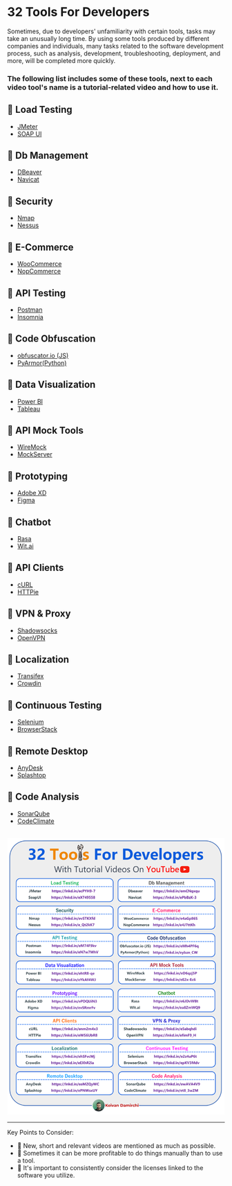 # 32 Tools For Developers
<p>
Sometimes, due to developers' unfamiliarity with certain tools, tasks may take an unusually long time. By using some tools produced by different companies and individuals, many tasks related to the software development process, such as analysis, development, troubleshooting, deployment, and more, will be completed more quickly.
</p>
<h3>The following list includes some of these tools, next to each video tool's name is a tutorial-related video and how to use it.</h3>

<h2>🔵 Load Testing</h2>
<ul>
  <li><a href="https://www.youtube.com/watch?v=Gz57tS1a47g">JMeter</a></li>
  <li><a href="https://www.youtube.com/watch?v=U5HASVGS3js">SOAP UI</a></li>
</ul>
<h2>🔵 Db Management</h2>
<ul>
  <li><a href="https://www.youtube.com/watch?v=LEx96-CkB1Q">DBeaver </a></li>
  <li><a href="https://www.youtube.com/watch?v=f4TzPRJ6gLA">Navicat </a></li>
</ul>
<h2>🔵 Security</h2>
<ul>
  <li><a href="https://www.youtube.com/watch?v=4t4kBkMsDbQ">Nmap</a></li>
  <li><a href="https://www.youtube.com/watch?v=x87gbgQD4eg">Nessus</a></li>
</ul>
<h2>🔵 E-Commerce</h2>
<ul>
  <li><a href="https://www.youtube.com/watch?v=zE9BiBebFMI">WooCommerce</a></li>
  <li><a href="https://www.youtube.com/watch?v=B8Ni3yRrBMU">NopCommerce</a></li>
</ul>
<h2>🔵 API Testing</h2>
<ul>
  <li><a href="https://www.youtube.com/watch?v=VywxIQ2ZXw4">Postman</a></li>
  <li><a href="https://www.youtube.com/watch?v=fzLPHpOP3Wc">Insomnia</a></li>
</ul>
<h2>🔵 Code Obfuscation</h2>
<ul>
  <li><a href="https://www.youtube.com/watch?v=G3M5deXo7aQ">obfuscator.io (JS)</a></li>
  <li><a href="https://www.youtube.com/watch?v=irUtnNtknf8">PyArmor(Python)</a></li>
</ul>
<h2>🔵 Data Visualization</h2>
<ul>
  <li><a href="https://www.youtube.com/watch?v=TmhQCQr_DCA">Power BI</a></li>
  <li><a href="https://www.youtube.com/watch?v=aHaOIvR00So">Tableau</a></li>
</ul>
<h2>🔵 API Mock Tools</h2>
<ul>
  <li><a href="https://www.youtube.com/watch?v=zeN2xo-ttz4">WireMock</a></li>
  <li><a href="https://www.youtube.com/watch?v=XGQS5U4v7Eg">MockServer</a></li>
</ul>
<h2>🔵 Prototyping</h2>
<ul>
  <li><a href="https://www.youtube.com/watch?v=C-_pr1Hzlvg">Adobe XD</a></li>
  <li><a href="https://www.youtube.com/watch?v=FTFaQWZBqQ8">Figma</a></li>
</ul>
<h2>🔵 Chatbot</h2>
<ul>
  <li><a href="https://www.youtube.com/watch?v=Ap62n_YAVZ8&list=PL75e0qA87dlEjGAc9j9v3a5h1mxI2Z9fi">Rasa</a></li>
  <li><a href="https://www.youtube.com/watch?v=nrSGMoO9ew4">Wit.ai</a></li>
</ul>
<h2>🔵 API Clients</h2>
<ul>
  <li><a href="https://www.youtube.com/watch?v=7XUibDYw4mc">cURL</a></li>
  <li><a href="https://www.youtube.com/watch?v=sHB6ONj_KMw">HTTPie</a></li>
</ul>
<h2>🔵 VPN & Proxy</h2>
<ul>
  <li><a href="https://www.youtube.com/watch?v=RnBjR7HmvQE">Shadowsocks</a></li>
  <li><a href="https://www.youtube.com/watch?v=3F18KT8W7CQ">OpenVPN</a></li>
</ul>
<h2>🔵 Localization</h2>
<ul>
  <li><a href="https://www.youtube.com/watch?v=3y0x8q3Oj7Q&list=PLzM9i6S16f2QwUUecKSCJstXIHgh6fwcJ&index=1">Transifex</a></li>
  <li><a href="https://www.youtube.com/watch?v=ktfw7UsW3qw">Crowdin</a></li>
</ul>
<h2>🔵 Continuous Testing</h2>
<ul>
  <li><a href="https://www.youtube.com/watch?v=j7VZsCCnptM">Selenium</a></li>
  <li><a href="https://www.youtube.com/watch?v=rU7gGnF41fg">BrowserStack</a></li>
</ul>
<h2>🔵 Remote Desktop</h2>
<ul>
  <li><a href="https://www.youtube.com/watch?v=9n_xEE69wVU">AnyDesk</a></li>
  <li><a href="https://www.youtube.com/watch?v=laEioMdUNI0&list=PLKas4IcEaXhO6z3EeNplhhv9-IzgJOYM8">Splashtop</a></li>
</ul>
<h2>🔵 Code Analysis</h2>
<ul>
  <li><a href="https://www.youtube.com/watch?v=31igoWxauEQ">SonarQube</a></li>
  <li><a href="https://www.youtube.com/watch?v=15XCVfax3QA">CodeClimate</a></li>
</ul>
<br/>
<img src="https://raw.githubusercontent.com/kavaan/32-tools-for-developers/main/32-tools-for-developers.png"/>

<hr/>
<p>Key Points to Consider:

* 🔵 New, short and relevant videos are mentioned as much as possible.
* 🔵 Sometimes it can be more profitable to do things manually than to use a tool.
* 🔵 It's important to consistently consider the licenses linked to the software you utilize.
